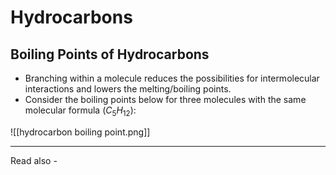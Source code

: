 # Hydrocarbons

## Boiling Points of Hydrocarbons

- Branching within a molecule reduces the possibilities for intermolecular interactions and lowers the melting/boiling points.
- Consider the boiling points below for three molecules with the same molecular formula (${C_5 H_{12}}$):

![[hydrocarbon boiling point.png]]

---
Read also - 